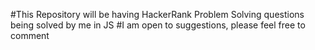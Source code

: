 #This Repository will be having HackerRank Problem Solving questions being solved by me in JS
#I am open to suggestions, please feel free to comment 
